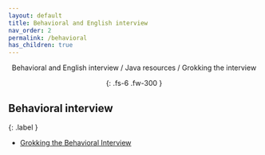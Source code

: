 ```yaml
---
layout: default
title: Behavioral and English interview
nav_order: 2
permalink: /behavioral
has_children: true
---
```

<div align="center" markdown="1">
Behavioral and English interview / Java resources / Grokking the interview

{: .fs-6 .fw-300 }
</div>

## Behavioral interview
{: .label }
*  <a href="https://www.educative.io/courses/grokking-the-behavioral-interview">Grokking the Behavioral Interview</a>
